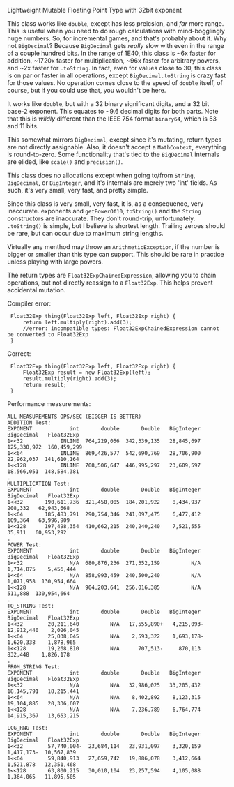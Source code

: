 Lightweight Mutable Floating Point Type with 32bit exponent

This class works like `double`, except has less preicsion, and _far_ more range.  This is useful when 
you need to do rough calculations with mind-bogglingly huge numbers. So, for incremental games, and
that's probably about it. Why not `BigDecimal`? Because `BigDecimal` gets _really_ slow with even in
the range of a couple hundred bits. In the range of 1E40, this class is ~6x faster for addition, 
~1720x faster for multiplication, ~96x faster for arbitrary powers, and ~2x faster for `.toString`. 
In fact, even for values close to 30, this class is on par or faster in all operations, except
`BigDecimal.toString` is crazy fast for those values. No operation comes close to the speed of `double`
itself, of course, but if you could use that, you wouldn't be here.

It works like `double`, but with a 32 binary significant digits, and a 32 bit base-2 exponent.
This equates to ~9.6 decimal digits for both parts.
Note that this is _wildly_ different than the IEEE 754 format `binary64`, which is 53 and 11
bits.

This somewhat mirrors `BigDecimal`, except since it's mutating, return types are not directly
assignable.
Also, it doesn't accept a `MathContext`, everything is round-to-zero. Some functionality that's
tied to the `BigDecimal` internals are elided, like `scale()` and `precision()`.

This class does no allocations except when going to/from `String`, `BigDecimal`, or `BigInteger`, and it's
internals are merely two 'int' fields. As such, it's very small, very fast, and pretty simple.

Since this class is very small, very fast, it is, as a consequence, very inaccurate. exponents and
`getPowerOf10`, `toString()` and the `String` constructors are inaccurate. 
They don't round-trip, unfortunately. `.toString()` is simple, but I believe is shortest length.
 Trailing zeroes should be rare, but can occur due to maximum string lengths.

Virtually any menthod may throw an `ArithmeticException`, if the number is bigger or smaller than
this type can support. This should be rare in practice unless playing with large powers.

The return types are `Float32ExpChainedExpression`, allowing you to chain operations, but not
directly reassign to a `Float32Exp`. This helps prevent accidental mutation.

Compiler error:

     Float32Exp thing(Float32Exp left, Float32Exp right) {
         return left.multiply(right).add(3);
         //error: incompatible types: Float32ExpChainedExpression cannot be converted to Float32Exp
     }

Correct:

     Float32Exp thing(Float32Exp left, Float32Exp right) {
         Float32Exp result = new Float32Exp(left);
         result.multiply(right).add(3);
         return result;
     }
     
 Performance measurements:

    ALL MEASUREMENTS OPS/SEC (BIGGER IS BETTER)
    ADDITION Test:
    EXPONENT            int       double       Double   BigInteger   BigDecimal   Float32Exp 
    1<<32            INLINE  764,229,056  342,339,135   28,845,697  125,330,972  160,459,299 
    1<<64            INLINE  869,426,577  542,690,769   28,706,900   22,962,037  141,610,164 
    1<<128           INLINE  708,506,647  446,995,297   23,609,597   18,566,051  148,584,381 
    .
    MULTIPLICATION Test:
    EXPONENT            int       double       Double   BigInteger   BigDecimal   Float32Exp 
    1<<32       190,611,736  321,450,005  184,201,922    8,434,937      208,332   62,943,668 
    1<<64       185,483,791  290,754,346  241,097,475    6,477,412      109,364   63,996,909 
    1<<128      197,498,354  410,662,215  240,240,240    7,521,555       35,911   60,953,292 
    .
    POWER Test:
    EXPONENT            int       double       Double   BigInteger   BigDecimal   Float32Exp 
    1<<32               N/A  680,876,236  271,352,159          N/A    1,714,875    5,456,444 
    1<<64               N/A  858,993,459  240,500,240          N/A    1,071,958  130,954,664 
    1<<128              N/A  904,203,641  256,016,385          N/A      511,888  130,954,664 
    .
    TO_STRING Test:
    EXPONENT            int       double       Double   BigInteger   BigDecimal   Float32Exp 
    1<<32        20,211,640          N/A   17,555,890+   4,215,093-  12,912,440    2,026,045 
    1<<64        25,038,045          N/A    2,593,322    1,693,178-   1,620,338    1,878,965 
    1<<128       19,268,810          N/A      707,513-     870,113      832,448    1,826,178 
    .
    FROM_STRING Test:
    EXPONENT            int       double       Double   BigInteger   BigDecimal   Float32Exp 
    1<<32               N/A          N/A   32,986,025   33,205,432   18,145,791   18,215,441 
    1<<64               N/A          N/A    8,402,892    8,123,315   19,104,885   20,336,607 
    1<<128              N/A          N/A    7,236,789    6,764,774   14,915,367   13,653,215 
    
    LCG_RNG Test:
    EXPONENT            int       double       Double   BigInteger   BigDecimal   Float32Exp 
    1<<32        57,740,004-  23,684,114   23,931,097    3,320,159    1,417,173-  10,567,839 
    1<<64        59,840,913   27,659,742   19,886,078    3,412,664    1,521,878   12,351,468 
    1<<128       63,800,215   30,010,104   23,257,594    4,105,088    1,364,065   11,895,505 

